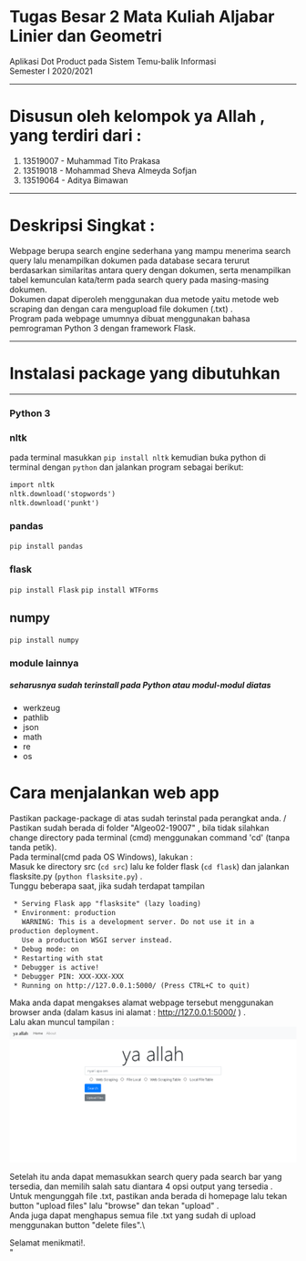 # Tugas Besar 2 Mata Kuliah Aljabar Linier dan Geometri
Aplikasi Dot Product pada Sistem Temu-balik Informasi\
Semester I 2020/2021

---

# Disusun oleh kelompok ya Allah , yang terdiri dari :
1. 13519007 - Muhammad Tito Prakasa
2. 13519018 - Mohammad Sheva Almeyda Sofjan
3. 13519064 - Aditya Bimawan

---
# Deskripsi Singkat : 
Webpage berupa search engine sederhana yang mampu menerima search query lalu menampilkan dokumen pada database secara terurut berdasarkan similaritas antara query dengan dokumen, serta menampilkan tabel kemunculan kata/term pada search query pada masing-masing dokumen.\
Dokumen dapat diperoleh menggunakan dua metode yaitu metode web scraping dan dengan cara mengupload file dokumen (.txt) .\
Program pada webpage umumnya dibuat menggunakan bahasa pemrograman Python 3 dengan framework Flask. 

---
# Instalasi package yang dibutuhkan

---
### Python 3

### nltk
pada terminal masukkan `pip install nltk` kemudian buka python di terminal dengan `python` dan jalankan program sebagai berikut:

    import nltk
    nltk.download('stopwords')
    nltk.download('punkt')

### pandas
`pip install pandas`

### flask
`pip install Flask`
`pip install WTForms`

## numpy
`pip install numpy`

### module lainnya
##### seharusnya sudah terinstall pada Python atau modul-modul diatas
* werkzeug
* pathlib
* json
* math
* re
* os

# Cara menjalankan web app
Pastikan package-package di atas sudah terinstal pada perangkat anda. /
Pastikan sudah berada di folder "Algeo02-19007" , bila tidak silahkan change directory pada terminal (cmd) menggunakan command 'cd' (tanpa tanda petik).\
Pada terminal(cmd pada OS Windows), lakukan : \
Masuk ke directory src (`cd src`) lalu ke folder flask (`cd flask`) dan jalankan flasksite.py (`python flasksite.py`) .\
Tunggu beberapa saat, jika sudah terdapat tampilan
```
 * Serving Flask app "flasksite" (lazy loading)
 * Environment: production
   WARNING: This is a development server. Do not use it in a production deployment.
   Use a production WSGI server instead.
 * Debug mode: on
 * Restarting with stat
 * Debugger is active!
 * Debugger PIN: XXX-XXX-XXX
 * Running on http://127.0.0.1:5000/ (Press CTRL+C to quit)
```
Maka anda dapat mengakses alamat webpage tersebut menggunakan browser anda (dalam kasus ini alamat : http://127.0.0.1:5000/ ) .\
Lalu akan muncul tampilan :
![homepage](./ss/webpagebase.png)


Setelah itu anda dapat memasukkan search query pada search bar yang tersedia, dan memilih salah satu diantara 4 opsi output yang tersedia .\
Untuk mengunggah file .txt, pastikan anda berada di homepage lalu tekan button "upload files" lalu "browse" dan tekan "upload" .\
Anda juga dapat menghapus semua file .txt yang sudah di upload menggunakan button "delete files".\

Selamat menikmati!.\
"
